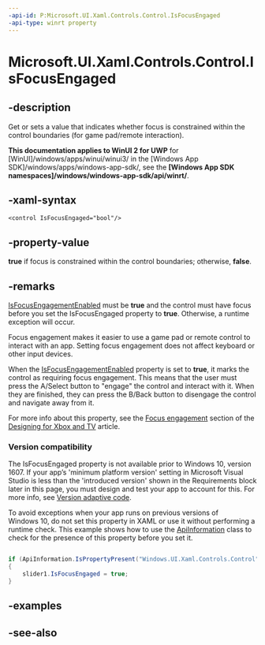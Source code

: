 ```yaml
---
-api-id: P:Microsoft.UI.Xaml.Controls.Control.IsFocusEngaged
-api-type: winrt property
---
```


<!-- Property syntax
public bool IsFocusEngaged { get;  set; }
-->

# Microsoft.UI.Xaml.Controls.Control.IsFocusEngaged

## -description
Get or sets a value that indicates whether focus is constrained within the control boundaries (for game pad/remote interaction).

**This documentation applies to WinUI 2 for UWP** for [WinUI]/windows/apps/winui/winui3/ in the [Windows App SDK]/windows/apps/windows-app-sdk/, see the **[Windows App SDK namespaces]/windows/windows-app-sdk/api/winrt/**.

## -xaml-syntax
```xaml
<control IsFocusEngaged="bool"/>
```


## -property-value
**true** if focus is constrained within the control boundaries; otherwise, **false**.

## -remarks
[IsFocusEngagementEnabled](control_isfocusengagementenabled.md) must be **true** and the control must have focus before you set the IsFocusEngaged property to **true**. Otherwise, a runtime exception will occur.

Focus engagement makes it easier to use a game pad or remote control to interact with an app. Setting focus engagement does not affect keyboard or other input devices.

When the [IsFocusEngagementEnabled](control_isfocusengagementenabled.md) property is set to **true**, it marks the control as requiring focus engagement. This means that the user must press the A/Select button to "engage" the control and interact with it. When they are finished, they can press the B/Back button to disengage the control and navigate away from it.

For more info about this property, see the [Focus engagement](/windows/uwp/input-and-devices/designing-for-tv) section of the [Designing for Xbox and TV](/windows/uwp/input-and-devices/designing-for-tv) article.

### Version compatibility

The IsFocusEngaged property is not available prior to Windows 10, version 1607. If your app’s 'minimum platform version' setting in Microsoft Visual Studio is less than the 'introduced version' shown in the Requirements block later in this page, you must design and test your app to account for this. For more info, see [Version adaptive code](/windows/uwp/debug-test-perf/version-adaptive-code).

To avoid exceptions when your app runs on previous versions of Windows 10, do not set this property in XAML or use it without performing a runtime check. This example shows how to use the [ApiInformation](/uwp/api/windows.foundation.metadata.apiinformation) class to check for the presence of this property before you set it.

```csharp

if (ApiInformation.IsPropertyPresent("Windows.UI.Xaml.Controls.Control", "IsFocusEngaged"))
{
    slider1.IsFocusEngaged = true;
}
```



## -examples

## -see-also
